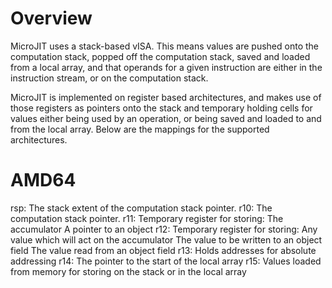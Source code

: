 <!--
Copyright (c) 2022, 2022 IBM Corp. and others

This program and the accompanying materials are made available under
the terms of the Eclipse Public License 2.0 which accompanies this
distribution and is available at https://www.eclipse.org/legal/epl-2.0/
or the Apache License, Version 2.0 which accompanies this distribution and
is available at https://www.apache.org/licenses/LICENSE-2.0.

This Source Code may also be made available under the following
Secondary Licenses when the conditions for such availability set
forth in the Eclipse Public License, v. 2.0 are satisfied: GNU
General Public License, version 2 with the GNU Classpath
Exception [1] and GNU General Public License, version 2 with the
OpenJDK Assembly Exception [2].

[1] https://www.gnu.org/software/classpath/license.html
[2] http://openjdk.java.net/legal/assembly-exception.html

SPDX-License-Identifier: EPL-2.0 OR Apache-2.0 OR GPL-2.0 WITH Classpath-exception-2.0 OR LicenseRef-GPL-2.0 WITH Assembly-exception
-->

# Overview

MicroJIT uses a stack-based vISA. This means values are pushed onto
the computation stack, popped off the computation stack, saved and
loaded from a local array, and that operands for a given instruction
are either in the instruction stream, or on the computation stack.

MicroJIT is implemented on register based architectures, and makes use
of those registers as pointers onto the stack and temporary holding
cells for values either being used by an operation, or being saved
and loaded to and from the local array. Below are the mappings for
the supported architectures.

# AMD64

rsp: The stack extent of the computation stack pointer.
r10: The computation stack pointer.
r11: Temporary register for storing:
    The accumulator
    A pointer to an object
r12: Temporary register for storing:
    Any value which will act on the accumulator
    The value to be written to an object field
    The value read from an object field
r13: Holds addresses for absolute addressing
r14: The pointer to the start of the local array
r15: Values loaded from memory for storing on the stack or in the local array
